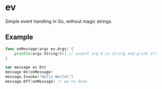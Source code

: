 # ev
Simple event handling in Go, without magic strings.

## Example
```go
func onMessage(args ev.Args) {
    println(args.String(0)) // assert arg 0 is string and print it!
}

var message ev.Ent
message.On(onMessage)
message.Invoke("Hello World!")
message.Off(onMessage) // we're done
```